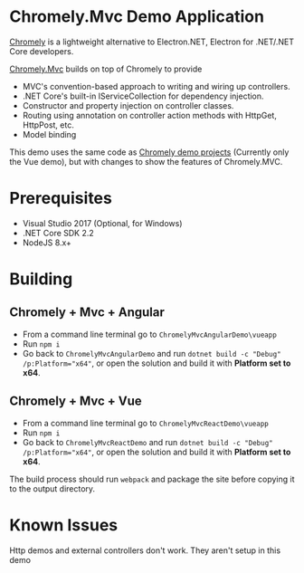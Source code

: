 # Chromely.Mvc Demo Application

[Chromely](https://github.com/chromelyapps/Chromely) is a lightweight alternative to Electron.NET, Electron for .NET/.NET Core developers.

[Chromely.Mvc](https://github.com/RupertAvery/Chromely.Mvc) builds on top of Chromely to provide

* MVC's convention-based approach to writing and wiring up controllers.
* .NET Core's built-in IServiceCollection for dependency injection.
* Constructor and property injection on controller classes.
* Routing using annotation on controller action methods with HttpGet, HttpPost, etc.
* Model binding

This demo uses the same code as [Chromely demo projects](https://github.com/chromelyapps/demo-projects) (Currently only the Vue demo), but with changes to show the features of Chromely.MVC.

# Prerequisites

* Visual Studio 2017 (Optional, for Windows)
* .NET Core SDK 2.2
* NodeJS 8.x+

# Building

## Chromely + Mvc + Angular

* From a command line terminal go to `ChromelyMvcAngularDemo\vueapp`
* Run `npm i` 
* Go back to `ChromelyMvcAngularDemo` and run `dotnet build -c "Debug" /p:Platform="x64"`, or open the solution and build it with **Platform set to x64**.

## Chromely + Mvc + Vue

* From a command line terminal go to `ChromelyMvcReactDemo\vueapp`
* Run `npm i` 
* Go back to `ChromelyMvcReactDemo` and run `dotnet build -c "Debug" /p:Platform="x64"`, or open the solution and build it with **Platform set to x64**.

The build process should run `webpack` and package the site before copying it to the output directory.

# Known Issues

Http demos and external controllers don't work. They aren't setup in this demo


